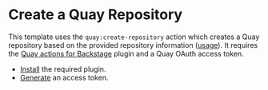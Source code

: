 # Create a Quay Repository
This template uses the `quay:create-repository` action which creates a Quay repository based on the provided repository information ([usage](https://github.com/janus-idp/backstage-plugins/tree/main/plugins/quay-actions#usage)). It requires the [Quay actions for Backstage](https://github.com/janus-idp/backstage-plugins/tree/main/plugins/quay-actions) plugin and a Quay OAuth access token.
* [Install](https://github.com/janus-idp/backstage-plugins/tree/main/plugins/quay-actions#installation) the required plugin.
* [Generate](https://github.com/JessicaJHee/rhdh-software-templates-temp) an access token.